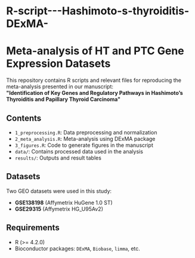 # R-script---Hashimoto-s-thyroiditis-DExMA-
# Meta-analysis of HT and PTC Gene Expression Datasets

This repository contains R scripts and relevant files for reproducing the meta-analysis presented in our manuscript:  
**"Identification of Key Genes and Regulatory Pathways in Hashimoto’s Thyroiditis and Papillary Thyroid Carcinoma"**

##  Contents
- `1_preprocessing.R`: Data preprocessing and normalization
- `2_meta_analysis.R`: Meta-analysis using DExMA package
- `3_figures.R`: Code to generate figures in the manuscript
- `data/`: Contains processed data used in the analysis
- `results/`: Outputs and result tables

##  Datasets
Two GEO datasets were used in this study:
- **GSE138198** (Affymetrix HuGene 1.0 ST)
- **GSE29315** (Affymetrix HG_U95Av2)

##  Requirements
- R (>= 4.2.0)
- Bioconductor packages: `DExMA`, `Biobase`, `limma`, etc.

